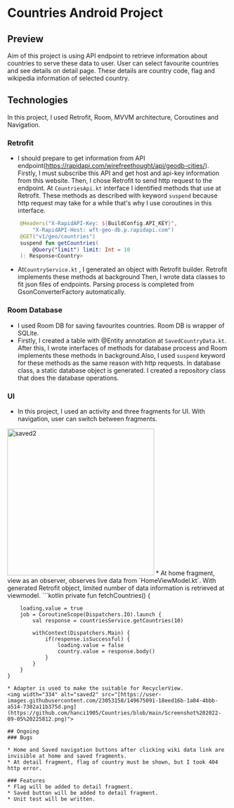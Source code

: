 # Countries Android Project
## Preview

Aim of this project is using API endpoint to retrieve information about countries to serve these data to user.
User can select favourite countries and see details on detail page. These details are country code, flag and wikipedia
information of selected country.

## Technologies

In this project, I used Retrofit, Room, MVVM architecture, Coroutines and Navigation.

### Retrofit

* I should prepare to get information from API endpoint(https://rapidapi.com/wirefreethought/api/geodb-cities/). 
Firstly, I must subscribe this API and get host and api-key information from this website.
Then, I chose Retrofit to send http request to the endpoint. At `CountriesApi.kt` interface I identified methods that use 
at Retrofit. These methods as described with keyword `suspend` because http request may take for a while that's why
I use coroutines in this interface.

```kotlin
    @Headers("X-RapidAPI-Key: ${BuildConfig.API_KEY}",
        "X-RapidAPI-Host: wft-geo-db.p.rapidapi.com")
    @GET("v1/geo/countries")
    suspend fun getCountries(
        @Query("limit") limit: Int = 10
    ): Response<Country>
```
* At`CountryService.kt`  , I generated an object with Retrofit builder. Retrofit implements these methods at background
Then, I wrote data classes to fit json files of endpoints. Parsing process is completed from GsonConverterFactory automatically.
### Room Database
* I used Room DB for saving favourites countries. Room DB is wrapper of SQLite.
* Firstly, I created a table with @Entity annotation at `SavedCountryData.kt`. After this, I wrote interfaces of methods
for database process and Room implements these methods in background.Also, I used `suspend` keyword for these methods as 
the same reason with http requests. In database class, a static database object is generated. I created a repository class
that does the database operations. 

### UI

* In this project, I used an activity and three fragments for UI. With navigation, user can switch between fragments.

<img width="334" alt="saved2" src="[https://user-images.githubusercontent.com/23053158/149675091-18eed16b-1a04-4bbb-a514-7302a11b375d.png](https://github.com/hanci1905/Countries/blob/main/navigation.png)">
* At home fragment, view as an observer, observes live data from `HomeViewModel.kt`. With generated Retrofit object,
limited number of data information is retrieved at viewmodel. 
```kotlin
 private fun fetchCountries() {

        loading.value = true
        job = CoroutineScope(Dispatchers.IO).launch {
            val response = countriesService.getCountries(10)

            withContext(Dispatchers.Main) {
                if(response.isSuccessful) {
                    loading.value = false
                    country.value = response.body()
                }
            }
        }
    }
```
* Adapter is used to make the suitable for RecyclerView.
<img width="334" alt="saved2" src="[https://user-images.githubusercontent.com/23053158/149675091-18eed16b-1a04-4bbb-a514-7302a11b375d.png](https://github.com/hanci1905/Countries/blob/main/Screenshot%202022-09-05%20225812.png)">

## Ongoing
### Bugs

* Home and Saved navigation buttons after clicking wiki data link are invisible at home and saved fragments.
* At detail fragment, flag of country must be shown, but I took 404 http error.

### Features
* Flag will be added to detail fragment.
* Saved button will be added to detail fragment.
* Unit test will be written.
